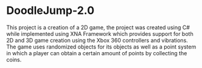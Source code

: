 # DoodleJump-2.0

This project is a creation of a 2D game, the project was created using C# while implemented using XNA Framework which provides support for both 2D and 3D game creation using the Xbox 360 controllers and vibrations. The game uses randomized objects for its objects as well as a point system in which a player can obtain a certain amount of points by collecting the coins.
